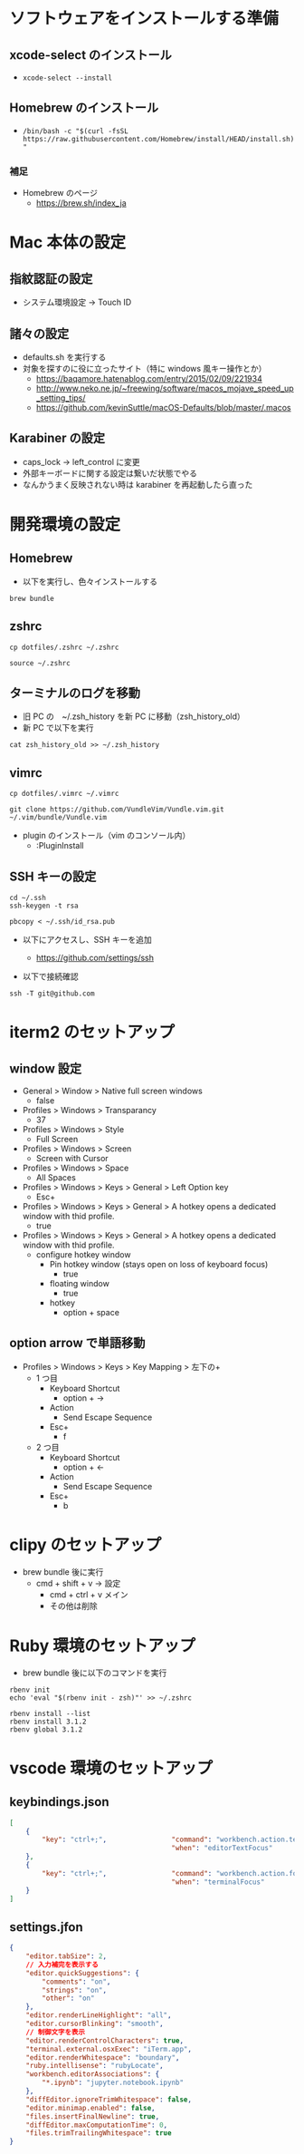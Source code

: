 # ソフトウェアをインストールする準備
## xcode-select のインストール
- `xcode-select --install`

## Homebrew のインストール
- `/bin/bash -c "$(curl -fsSL https://raw.githubusercontent.com/Homebrew/install/HEAD/install.sh)"`

### 補足
- Homebrew のページ
  - https://brew.sh/index_ja

# Mac 本体の設定
## 指紋認証の設定
- システム環境設定 → Touch ID

## 諸々の設定
- defaults.sh を実行する
- 対象を探すのに役に立ったサイト（特に windows 風キー操作とか）
  - https://baqamore.hatenablog.com/entry/2015/02/09/221934
  - http://www.neko.ne.jp/~freewing/software/macos_mojave_speed_up_setting_tips/
  - https://github.com/kevinSuttle/macOS-Defaults/blob/master/.macos

## Karabiner の設定
- caps_lock → left_control に変更
- 外部キーボードに関する設定は繋いだ状態でやる
- なんかうまく反映されない時は karabiner を再起動したら直った

# 開発環境の設定
## Homebrew
- 以下を実行し、色々インストールする
```
brew bundle
```

## zshrc
```
cp dotfiles/.zshrc ~/.zshrc

source ~/.zshrc
```

## ターミナルのログを移動
- 旧 PC の　~/.zsh_history を新 PC に移動（zsh_history_old）
- 新 PC で以下を実行
```
cat zsh_history_old >> ~/.zsh_history
```

## vimrc
```
cp dotfiles/.vimrc ~/.vimrc

git clone https://github.com/VundleVim/Vundle.vim.git ~/.vim/bundle/Vundle.vim
```

- plugin のインストール（vim のコンソール内）
  - :PluginInstall

## SSH キーの設定
```
cd ~/.ssh
ssh-keygen -t rsa

pbcopy < ~/.ssh/id_rsa.pub
```

- 以下にアクセスし、SSH キーを追加
  - https://github.com/settings/ssh

- 以下で接続確認
```
ssh -T git@github.com
```

# iterm2 のセットアップ
## window 設定
- General > Window > Native full screen windows
  - false
- Profiles > Windows > Transparancy
  - 37
- Profiles > Windows > Style
  - Full Screen
- Profiles > Windows > Screen
  - Screen with Cursor
- Profiles > Windows > Space
  - All Spaces
- Profiles > Windows > Keys > General > Left Option key
  - Esc+
- Profiles > Windows > Keys > General > A hotkey opens a dedicated window with thid profile.
  - true
- Profiles > Windows > Keys > General > A hotkey opens a dedicated window with thid profile.
  - configure hotkey window
    - Pin hotkey window (stays open on loss of keyboard focus)
      - true
    - floating window
      - true
    - hotkey
      - option + space

## option arrow で単語移動
- Profiles > Windows > Keys > Key Mapping > 左下の+
  - 1 つ目
    - Keyboard Shortcut
      - option + →
    - Action
      - Send Escape Sequence
    - Esc+
      - f
  - 2 つ目
    - Keyboard Shortcut
      - option + ←
    - Action
      - Send Escape Sequence
    - Esc+
      - b

# clipy のセットアップ
- brew bundle 後に実行
  - cmd + shift + v → 設定
    - cmd + ctrl + v メイン
    - その他は削除

# Ruby 環境のセットアップ
- brew bundle 後に以下のコマンドを実行
```
rbenv init
echo 'eval "$(rbenv init - zsh)"' >> ~/.zshrc

rbenv install --list
rbenv install 3.1.2
rbenv global 3.1.2
```

# vscode 環境のセットアップ
## keybindings.json
```JSON
[
    {
        "key": "ctrl+;",                "command": "workbench.action.terminal.forcus",
                                        "when": "editorTextFocus"
    },
    {
        "key": "ctrl+;",                "command": "workbench.action.forcusFirstEditorGroup",
                                        "when": "terminalFocus"
    }
]
```

## settings.jfon
```JSON
{
    "editor.tabSize": 2,
    // 入力補完を表示する
    "editor.quickSuggestions": {
        "comments": "on",
        "strings": "on",
        "other": "on"
    },
    "editor.renderLineHighlight": "all",
    "editor.cursorBlinking": "smooth",
    // 制御文字を表示
    "editor.renderControlCharacters": true,
    "terminal.external.osxExec": "iTerm.app",
    "editor.renderWhitespace": "boundary",
    "ruby.intellisense": "rubyLocate",
    "workbench.editorAssociations": {
        "*.ipynb": "jupyter.notebook.ipynb"
    },
    "diffEditor.ignoreTrimWhitespace": false,
    "editor.minimap.enabled": false,
    "files.insertFinalNewline": true,
    "diffEditor.maxComputationTime": 0,
    "files.trimTrailingWhitespace": true
}
```
